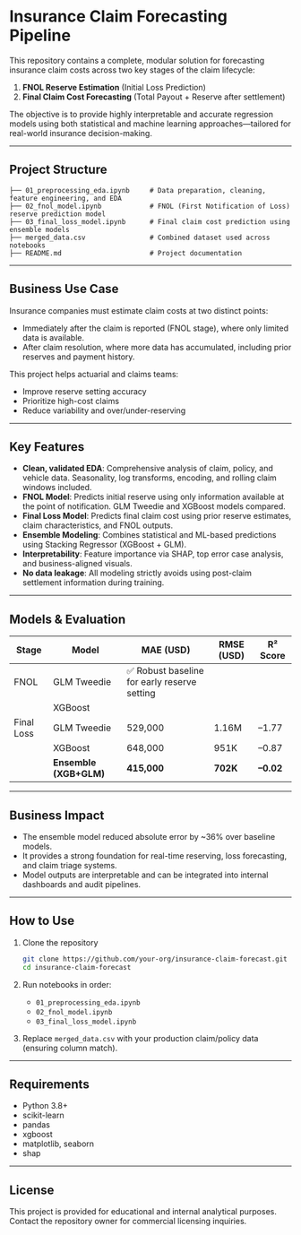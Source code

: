 
# Insurance Claim Forecasting Pipeline

This repository contains a complete, modular solution for forecasting insurance claim costs across two key stages of the claim lifecycle:

1. **FNOL Reserve Estimation** (Initial Loss Prediction)
2. **Final Claim Cost Forecasting** (Total Payout + Reserve after settlement)

The objective is to provide highly interpretable and accurate regression models using both statistical and machine learning approaches—tailored for real-world insurance decision-making.

---

## Project Structure

```
├── 01_preprocessing_eda.ipynb     # Data preparation, cleaning, feature engineering, and EDA
├── 02_fnol_model.ipynb            # FNOL (First Notification of Loss) reserve prediction model
├── 03_final_loss_model.ipynb      # Final claim cost prediction using ensemble models
├── merged_data.csv                # Combined dataset used across notebooks
├── README.md                      # Project documentation
```

---

## Business Use Case

Insurance companies must estimate claim costs at two distinct points:
- Immediately after the claim is reported (FNOL stage), where only limited data is available.
- After claim resolution, where more data has accumulated, including prior reserves and payment history.

This project helps actuarial and claims teams:
- Improve reserve setting accuracy
- Prioritize high-cost claims
- Reduce variability and over/under-reserving

---

## Key Features

- **Clean, validated EDA**: Comprehensive analysis of claim, policy, and vehicle data. Seasonality, log transforms, encoding, and rolling claim windows included.
- **FNOL Model**: Predicts initial reserve using only information available at the point of notification. GLM Tweedie and XGBoost models compared.
- **Final Loss Model**: Predicts final claim cost using prior reserve estimates, claim characteristics, and FNOL outputs.
- **Ensemble Modeling**: Combines statistical and ML-based predictions using Stacking Regressor (XGBoost + GLM).
- **Interpretability**: Feature importance via SHAP, top error case analysis, and business-aligned visuals.
- **No data leakage**: All modeling strictly avoids using post-claim settlement information during training.

---

## Models & Evaluation

| Stage        | Model              | MAE (USD) | RMSE (USD) | R² Score |
|--------------|--------------------|-----------|------------|----------|
| FNOL         | GLM Tweedie        | ✅ Robust baseline for early reserve setting |  
|              | XGBoost            |           |            |          |
| Final Loss   | GLM Tweedie        | 529,000   | 1.16M      | –1.77    |
|              | XGBoost            | 648,000   | 951K       | –0.87    |
|              | **Ensemble (XGB+GLM)** | **415,000** | **702K** | **–0.02** |

---

## Business Impact

- The ensemble model reduced absolute error by ~36% over baseline models.
- It provides a strong foundation for real-time reserving, loss forecasting, and claim triage systems.
- Model outputs are interpretable and can be integrated into internal dashboards and audit pipelines.

---

## How to Use

1. Clone the repository  
   ```bash
   git clone https://github.com/your-org/insurance-claim-forecast.git
   cd insurance-claim-forecast
   ```

2. Run notebooks in order:
   - `01_preprocessing_eda.ipynb`
   - `02_fnol_model.ipynb`
   - `03_final_loss_model.ipynb`

3. Replace `merged_data.csv` with your production claim/policy data (ensuring column match).

---

## Requirements

- Python 3.8+
- scikit-learn
- pandas
- xgboost
- matplotlib, seaborn
- shap

---

## License

This project is provided for educational and internal analytical purposes. Contact the repository owner for commercial licensing inquiries.
